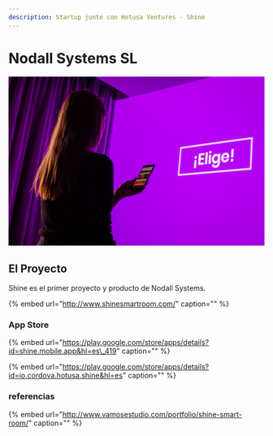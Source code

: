 ```yaml
---
description: Startup junto con Hotusa Ventures - Shine
---
```


# Nodall Systems SL

![](../../.gitbook/assets/shine-product-bcn-bcndesign-34-.jpg)

## El Proyecto

Shine es el primer proyecto y producto de Nodall Systems.

{% embed url="http://www.shinesmartroom.com/" caption="" %}

### App Store

{% embed url="https://play.google.com/store/apps/details?id=shine.mobile.app&hl=es\_419" caption="" %}

{% embed url="https://play.google.com/store/apps/details?id=io.cordova.hotusa.shine&hl=es" caption="" %}

### referencias

{% embed url="http://www.vamosestudio.com/portfolio/shine-smart-room/" caption="" %}

